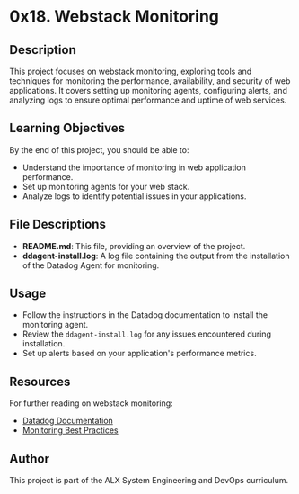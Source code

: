 # 0x18. Webstack Monitoring

## Description
This project focuses on webstack monitoring, exploring tools and techniques for monitoring the performance, availability, and security of web applications. It covers setting up monitoring agents, configuring alerts, and analyzing logs to ensure optimal performance and uptime of web services.

## Learning Objectives
By the end of this project, you should be able to:
- Understand the importance of monitoring in web application performance.
- Set up monitoring agents for your web stack.
- Analyze logs to identify potential issues in your applications.

## File Descriptions
- **README.md**: This file, providing an overview of the project.
- **ddagent-install.log**: A log file containing the output from the installation of the Datadog Agent for monitoring.

## Usage
- Follow the instructions in the Datadog documentation to install the monitoring agent.
- Review the `ddagent-install.log` for any issues encountered during installation.
- Set up alerts based on your application's performance metrics.

## Resources
For further reading on webstack monitoring:
- [Datadog Documentation](https://docs.datadoghq.com/)
- [Monitoring Best Practices](https://www.datadoghq.com/blog/monitoring-best-practices/)

## Author
This project is part of the ALX System Engineering and DevOps curriculum.

